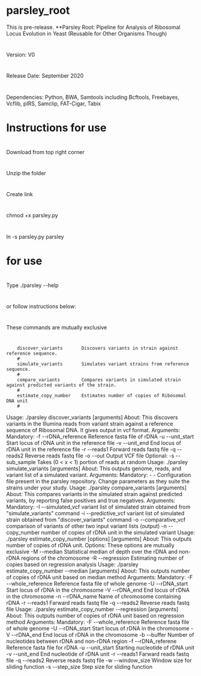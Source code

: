 # parsley_root
This is pre-release.
**Parsley Root: Pipeline for Analysis of Ribosomal Locus Evolution in Yeast (Reusable for Other Organisms Though)
#
Version: V0
#
Release Date: September 2020
#
Dependencies: Python, BWA, Samtools including Bcftools, Freebayes, Vcflib, pIRS, Samclip, FAT-Cigar, Tabix
#
# Instructions for use
#
Download from top right corner
#
Unzip the folder
#
Create link
#
chmod +x parsley.py
#
ln -s parsley.py parsley
#
# for use
#
Type ./parsley --help
#
or follow instructions below:
#
These commands are mutually exclusive
#
        discover_variants       Discovers variants in strain against reference sequence.
        #
        simulate_variants       Simulates variant strains from reference sequence.
        #
        compare_variants        Compares variants in simulated strain against predicted variants of the strain.
        #
        estimate_copy_number    Estimates number of copies of Ribosomal DNA unit
        #
Usage:  ./parsley discover_variants [arguments]
About:  This discovers variants in the Illumina reads from variant strain against a reference sequence of Ribosomal DNA. It gives output in vcf format.
Arguments:
        Mandatory:
                -f      --rDNA_reference        Reference fasta file of rDNA
                -u      --unit_start            Start locus of rDNA unit in the reference file
                -v      --unit_end              End locus of rDNA unit in the reference file
                -r      --reads1                Forward reads fastq file
                -q      --reads2                Reverse reads fastq file
                -o      --out                   Output VCF file
        Optional:
                -s      --sub_sample            Takes (0 < x < 1) portion of reads at random
Usage:  ./parsley simulate_variants [arguments]
About:  This outputs genome, reads, and variant list of a simulated variant.
Arguments:
 Mandatory:
                -       -                       Configuration file present in the parsley repository. Change parameters as they suite the strains under your study.
Usage:   ./parsley compare_variants [arguments]
About:   This compares variants in the simulated strain against predicted variants, by reporting false positives and true negatives.
Arguments:
 Mandatory:
                -I      --simulated_vcf         variant list of simulated strain obtained from "simulate_variants" command
                -i      --predictive_vcf        variant list of simulated strain obtained from "discover_variants" command
                -o      --comparative_vcf       comparison of variants of other two input variant lists (output)
                -n      --copy_number           number of copies of rDNA unit in the simulated variant
Usage:  ./parsley estimate_copy_number [options] [arguments]
About:  This outputs number of copies of rDNA unit.
Options:        These options are mutually exclusive
        -M      --median        Statistical median of depth over the rDNA and non-rDNA regions of the chromosome
        -R      --regression    Estimating number of copies based on regression analysis
Usage:  ./parsley estimate_copy_number --median [arguments]
About:  This outputs number of copies of rDNA unit based on median method
Arguments:
        Mandatory:
                -F      --whole_reference       Reference fasta file of whole genome
                -U      --rDNA_start            Start locus of rDNA in the chromosome
                -V      --rDNA_end              End locus of rDNA in the chromosome
                -n      --rDNA_name             Name of chromosome containing rDNA
                -r      --reads1                Farward reads fastq file
                -q      --reads2                Reverse reads fastq file
Usage:   ./parsley estimate_copy_number --regression [arguments]
About:  This outputs number of copies of rDNA unit based on regression method
Arguments:
        Mandatory:
        -F      --whole_reference       Reference fasta file of whole genome
        -U      --rDNA_start            Start locus of rDNA in the chromosome
        -V      --rDNA_end              End locus of rDNA in the chromosome
        -b      --buffer                Number of nucleotides between rDNA and non-rDNA region
        -f      --rDNA_referene         Reference fasta file for rDNA
        -u      --unit_start            Starting nucleotide of rDNA unit
        -v      --unit_end              End nucleotide of rDNA unit
        -r      --reads1                Farward reads fastq file
        -q      --reads2                Reverse reads fastq file
        -w      --window_size           Window size for sliding function
        -s      --step_size             Step size for sliding function
